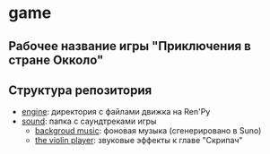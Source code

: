 # game

## Рабочее название игры "Приключения в стране Окколо" 

## Структура репозитория 

- [engine](https://github.com/vifirsanova/game/tree/main/engine): директория с файлами движка на Ren'Py
- [sound](https://github.com/vifirsanova/game/tree/main/sound): папка с саундтреками игры
	- [backgroud music](https://github.com/vifirsanova/game/tree/main/sound/background_music): фоновая музыка (сгенерировано в Suno)
	- [the violin player](https://github.com/vifirsanova/game/tree/main/sound/the_violin_player): звуковые эффекты к главе "Скрипач"
